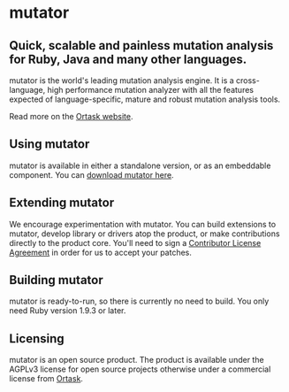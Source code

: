 mutator
==========================================

Quick, scalable and painless mutation analysis for Ruby, Java and many other languages.
------

mutator is the world's leading mutation analysis engine. It is a cross-language, high performance mutation analyzer with all the features expected of language-specific, mature and robust mutation analysis tools.

Read more on the [Ortask website](http://ortask.com/mutator/).

Using mutator
-----------

mutator is available in either a standalone version, or as an embeddable component. You can [download mutator here](http://ortask.com/mutator/).

Extending mutator
---------------

We encourage experimentation with mutator. You can build extensions to mutator, develop library or drivers atop the product, or make contributions directly to the product core. You'll need to sign a [Contributor License Agreement](http://ortask.com/ortask-cla/) in order for us to accept your patches.


Building mutator
--------------

mutator is ready-to-run, so there is currently no need to build. You only need Ruby version 1.9.3 or later.


Licensing
---------

mutator is an open source product. The product is available under the AGPLv3 license for open source projects otherwise under a commercial license from [Ortask](http://ortask.com/contact-us/).
